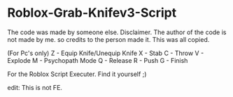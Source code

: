 # Roblox-Grab-Knifev3-Script
The code was made by someone else.
Disclaimer. The author of the code is not made by me.
so credits to the person made it.
This was all copied.

(For Pc's only)
Z - Equip Knife/Unequip Knife
X - Stab
C - Throw
V - Explode
M - Psychopath Mode
Q - Release 
R - Push
G - Finish


For the Roblox Script Executer. Find it yourself ;)


edit: This is not FE.
